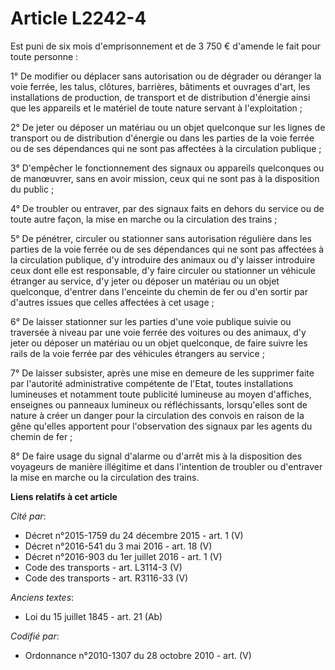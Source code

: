# Article L2242-4

Est puni de six mois d'emprisonnement et de 3 750 € d'amende le fait pour toute personne :

1° De modifier ou déplacer sans autorisation ou de dégrader ou déranger la voie ferrée, les talus, clôtures, barrières,
bâtiments et ouvrages d'art, les installations de production, de transport et de distribution d'énergie ainsi que les
appareils et le matériel de toute nature servant à l'exploitation ;

2° De jeter ou déposer un matériau ou un objet quelconque sur les lignes de transport ou de distribution d'énergie ou dans
les parties de la voie ferrée ou de ses dépendances qui ne sont pas affectées à la circulation publique ;

3° D'empêcher le fonctionnement des signaux ou appareils quelconques ou de manœuvrer, sans en avoir mission, ceux qui ne sont
pas à la disposition du public ;

4° De troubler ou entraver, par des signaux faits en dehors du service ou de toute autre façon, la mise en marche ou la
circulation des trains ;

5° De pénétrer, circuler ou stationner sans autorisation régulière dans les parties de la voie ferrée ou de ses dépendances
qui ne sont pas affectées à la circulation publique, d'y introduire des animaux ou d'y laisser introduire ceux dont elle est
responsable, d'y faire circuler ou stationner un véhicule étranger au service, d'y jeter ou déposer un matériau ou un objet
quelconque, d'entrer dans l'enceinte du chemin de fer ou d'en sortir par d'autres issues que celles affectées à cet usage ;

6° De laisser stationner sur les parties d'une voie publique suivie ou traversée à niveau par une voie ferrée des voitures ou
des animaux, d'y jeter ou déposer un matériau ou un objet quelconque, de faire suivre les rails de la voie ferrée par des
véhicules étrangers au service ;

7° De laisser subsister, après une mise en demeure de les supprimer faite par l'autorité administrative compétente de l'Etat,
toutes installations lumineuses et notamment toute publicité lumineuse au moyen d'affiches, enseignes ou panneaux lumineux ou
réfléchissants, lorsqu'elles sont de nature à créer un danger pour la circulation des convois en raison de la gêne qu'elles
apportent pour l'observation des signaux par les agents du chemin de fer ;

8° De faire usage du signal d'alarme ou d'arrêt mis à la disposition des voyageurs de manière illégitime et dans l'intention
de troubler ou d'entraver la mise en marche ou la circulation des trains.

**Liens relatifs à cet article**

_Cité par_:

  - Décret n°2015-1759 du 24 décembre 2015 - art. 1 (V)
  - Décret n°2016-541 du 3 mai 2016 - art. 18 (V)
  - Décret n°2016-903 du 1er juillet 2016 - art. 1 (V)
  - Code des transports - art. L3114-3 (V)
  - Code des transports - art. R3116-33 (V)

_Anciens textes_:

  - Loi du 15 juillet 1845 - art. 21 (Ab)

_Codifié par_:

  - Ordonnance n°2010-1307 du 28 octobre 2010 - art. (V)

